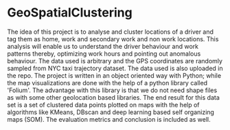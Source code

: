 # GeoSpatialClustering

The idea of this project is to analyse and cluster locations of a driver and tag them as home, work and secondary work and non work locations. This analysis will enable us to understand the driver behaviour and work patterns thereby, optimizing work hours and pointing out anomalous behaviour. The data used is arbitrary and the GPS coordinates are randomly sampled from NYC taxi trajectory dataset. The data used is also uploaded in the repo. The project is written in an object oriented way with Python; while the map visualizations are done with the help of a python library called 'Folium'. The advantage with this library is that we do not need shape files as with some other geolocation based libraries. The end result for this data set is a set of clustered data points plotted on maps with the help of algorithms like KMeans, DBscan and deep learning based self organizing maps (SOM). The evaluation metrics and conclusion is included as well.
